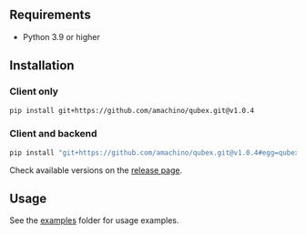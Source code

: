 ## Requirements

- Python 3.9 or higher


## Installation

### Client only

```bash
pip install git+https://github.com/amachino/qubex.git@v1.0.4
```

### Client and backend

```bash
pip install "git+https://github.com/amachino/qubex.git@v1.0.4#egg=qubex[backend]"
```

Check available versions on the [release page](https://github.com/amachino/qubex/releases).

## Usage

See the [examples](https://github.com/amachino/qubex/tree/main/docs/examples) folder for usage examples.